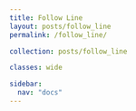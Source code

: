 ```yaml
---
title: Follow Line
layout: posts/follow_line
permalink: /follow_line/

collection: posts/follow_line

classes: wide

sidebar:
  nav: "docs"
---
```

